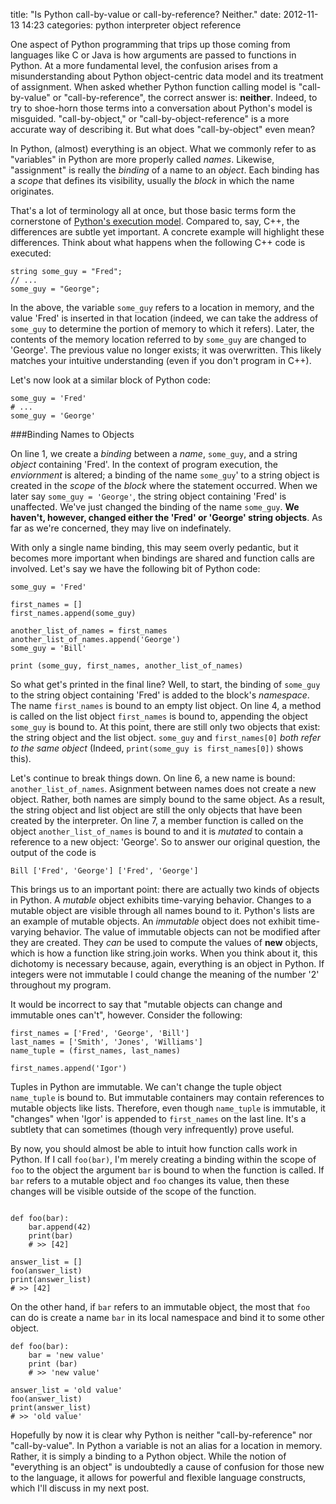 title: "Is Python call-by-value or call-by-reference? Neither."
date: 2012-11-13 14:23
categories: python interpreter object reference


One aspect of Python programming that trips up those coming from languages like C or Java is how arguments are passed to functions in Python. At a more fundamental level, the confusion arises from a misunderstanding about Python object-centric data model and its treatment of assignment. When asked whether Python function calling model is "call-by-value" or "call-by-reference", the correct answer is: **neither**. Indeed, to try to shoe-horn those terms into a conversation about Python's model is misguided. "call-by-object," or "call-by-object-reference" is a more accurate way of describing it. But what does "call-by-object" even mean?
<!--more-->

In Python, (almost) everything is an object. What we commonly refer to as "variables" in Python are more properly called *names*. Likewise, "assignment" is really the *binding* of a name to an *object*. Each binding has a *scope* that defines its visibility, usually the *block* in which the name originates.

That's a lot of terminology all at once, but those basic terms form the cornerstone of [Python's execution model](http://docs.python.org/3/reference/executionmodel.html). Compared to, say, C++, the differences are subtle yet important. A concrete example will highlight these differences. Think about what happens when the following C++ code is executed:

~~~~{.cpp}
string some_guy = "Fred";
// ...
some_guy = "George";
~~~~

In the above, the variable ```some_guy``` refers to a location in memory, and the value 'Fred' is inserted in that location (indeed, we can take the address of ```some_guy``` to determine the portion of memory to which it refers). Later, the contents of the memory location referred to by ```some_guy``` are changed to 'George'. The previous value no longer exists; it was overwritten. This likely matches your intuitive understanding (even if you don't program in C++).

Let's now look at a similar block of Python code:

~~~~{.python}
some_guy = 'Fred'
# ...
some_guy = 'George'
~~~~

###Binding Names to Objects

On line 1, we create a *binding* between a *name*, ```some_guy```, and a string *object* containing 'Fred'. In the context of program execution, the *enviornment* is altered; a binding of the name ```some_guy```' to a string object is created in the *scope* of the *block* where the statement occurred. When we later say ```some_guy = 'George'```, the string object containing 'Fred' is unaffected. We've just changed the binding of the name ```some_guy```. **We haven't, however, changed either the 'Fred' or 'George' string objects**. As far as we're concerned, they may live on indefinately.

With only a single name binding, this may seem overly pedantic, but it becomes more important when bindings are shared and function calls are involved. Let's say we have the following bit of Python code:

~~~~{.python}
some_guy = 'Fred'

first_names = []
first_names.append(some_guy)

another_list_of_names = first_names
another_list_of_names.append('George')
some_guy = 'Bill'

print (some_guy, first_names, another_list_of_names)
~~~~

So what get's printed in the final line? Well, to start, the binding of ```some_guy``` to the string object containing 'Fred' is added to the block's *namespace*. The name ```first_names``` is bound to an empty list object. On line 4, a method is called on the list object ```first_names``` is bound to, appending the object ```some_guy``` is bound to. At this point, there are still only two objects that exist: the string object and the list object. ```some_guy``` and ```first_names[0]``` *both refer to the same object* (Indeed, ```print(some_guy is first_names[0])``` shows this).

Let's continue to break things down. On line 6, a new name is bound: ```another_list_of_names```. Asignment between names does not create a new object. Rather, both names are simply bound to the same object. As a result, the string object and list object are still the only objects that have been created by the interpreter. On line 7, a member function is called on the object ```another_list_of_names``` is bound to and it is *mutated* to contain a reference to a new object: 'George'. So to answer our original question, the output of the code is 

    Bill ['Fred', 'George'] ['Fred', 'George']

This brings us to an important point: there are actually two kinds of objects in Python. A *mutable* object exhibits time-varying behavior. Changes to a mutable object are visible through all names bound to it. Python's lists are an example of mutable objects. An *immutable* object does not exhibit time-varying behavior. The value of immutable objects can not be modified after they are created. They *can* be used to compute the values of **new** objects, which is how a function like string.join works. When you think about it, this dichotomy is necessary because, again, everything is an object in Python. If integers were not immutable I could change the meaning of the number '2' throughout my program.

It would be incorrect to say that "mutable objects can change and immutable ones can't", however. Consider the following:

~~~~{.python}
first_names = ['Fred', 'George', 'Bill']
last_names = ['Smith', 'Jones', 'Williams']
name_tuple = (first_names, last_names)

first_names.append('Igor')
~~~~

Tuples in Python are immutable. We can't change the tuple object ```name_tuple``` is bound to. But immutable containers may contain references to mutable objects like lists. Therefore, even though ```name_tuple``` is immutable, it "changes" when 'Igor' is appended to ```first_names``` on the last line. It's a subtlety that can sometimes (though very infrequently) prove useful.

By now, you should almost be able to intuit how function calls work in Python. If I call ```foo(bar)```, I'm merely creating a binding within the scope of ```foo``` to the object the argument ```bar``` is bound to when the function is called. If ```bar``` refers to a mutable object and ```foo``` changes its value, then these changes will be visible outside of the scope of the function.

~~~~{.python}

def foo(bar):
    bar.append(42)
    print(bar)
    # >> [42]

answer_list = []
foo(answer_list)
print(answer_list)
# >> [42]
~~~~

On the other hand, if ```bar``` refers to an immutable object, the most that ```foo``` can do is create a name ```bar``` in its local namespace and bind it to some other object.

~~~~{.python}
def foo(bar):
    bar = 'new value'
    print (bar)
    # >> 'new value'

answer_list = 'old value'
foo(answer_list)
print(answer_list)
# >> 'old value'
~~~~

Hopefully by now it is clear why Python is neither "call-by-reference" nor "call-by-value". In Python a variable is not an alias for a location in memory. Rather, it is simply a binding to a Python object. While the notion of "everything is an object" is undoubtedly a cause of confusion for those new to the language, it allows for powerful and flexible language constructs, which I'll discuss in my next post. 
